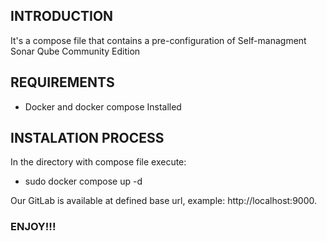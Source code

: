 ## INTRODUCTION
It's a compose file that contains a pre-configuration of Self-managment Sonar Qube Community Edition

## REQUIREMENTS
- Docker and docker compose Installed

## INSTALATION PROCESS
In the directory with compose file execute:
- sudo docker compose up -d

Our GitLab is available at defined base url, example: http://localhost:9000. 

### ENJOY!!!
